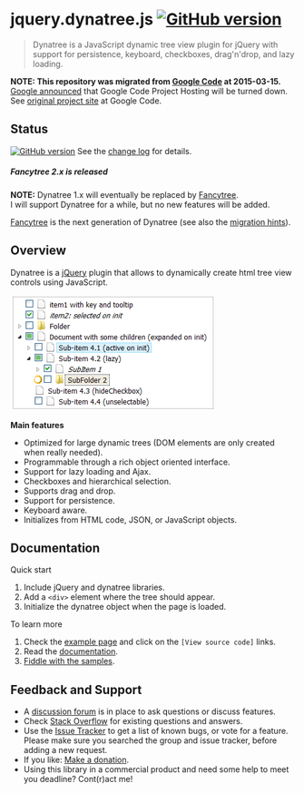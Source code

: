 # jquery.dynatree.js  [![GitHub version](https://badge.fury.io/gh/mar10%2Fdynatree.svg)](https://github.com/mar10/dynatree/releases/latest)

> Dynatree is a JavaScript dynamic tree view plugin for jQuery with support for 
> persistence, keyboard, checkboxes, drag'n'drop, and lazy loading.

**NOTE: This repository was migrated from [Google Code](https://code.google.com/p/dynatree) at 2015-03-15.**<br>
[Google announced](http://google-opensource.blogspot.de/2015/03/farewell-to-google-code.html)
that Google Code Project Hosting will be turned down.<br>
See [original project site](https://code.google.com/p/dynatree) at Google Code.


## Status

[![GitHub version](https://badge.fury.io/gh/mar10%2Fdynatree.svg)](https://github.com/mar10/dynatree/releases/latest)
See the [change log](https://github.com/mar10/dynatree/blob/master/CHANGELOG.md) 
for details.

##### Fancytree 2.x is released
**NOTE:** Dynatree 1.x will eventually be replaced by 
[Fancytree](https://github.com/mar10/fancytree/).<br>
I will support Dynatree for a while, but no new features will be added.

[Fancytree](https://github.com/mar10/fancytree/) is the next generation of Dynatree
(see also the [migration hints](https://github.com/mar10/fancytree/wiki/WhatsNew)).


## Overview

Dynatree is a [jQuery](http://jquery.com) plugin that allows to dynamically create 
html tree view controls using JavaScript.

[ ![sample](dynatree_sample.png?raw=true) ](http://wwwendt.de/tech/dynatree/doc/samples.html "Live demo")


**Main features**

  * Optimized for large dynamic trees (DOM elements are only created when really needed).
  * Programmable through a rich object oriented interface.
  * Support for lazy loading and Ajax.
  * Checkboxes and hierarchical selection.
  * Supports drag and drop.
  * Support for persistence.
  * Keyboard aware.
  * Initializes from HTML code, JSON, or JavaScript objects. 


## Documentation

Quick start
  1. Include jQuery and dynatree libraries.
  2. Add a `<div>` element where the tree should appear.
  3. Initialize the dynatree object when the page is loaded.

To learn more
  1. Check the [example page](http://wwwendt.de/tech/dynatree/doc/samples.html) and click on the `[View source code]` links.
  2. Read the [documentation](http://wwWendt.de/tech/dynatree/doc/dynatree-doc.html).
  3. [Fiddle with the samples](http://jsfiddle.net/user/mar10/fiddles/).


## Feedback and Support

  - A [discussion forum](http://groups.google.com/group/dynatree) is in place to ask questions or discuss features.
  - Check [Stack Overflow](http://stackoverflow.com/questions/tagged/dynatree) for existing questions and answers.
  - Use the [Issue Tracker](https://github.com/mar10/dynatree/issues) to get a list of known bugs, or vote for a feature.<br>Please make sure you searched the group and issue tracker, before adding a new request.
  - If you like: [Make a donation](http://wwwendt.de/freeware/donate.html).
  - Using this library in a commercial product and need some help to meet you deadline? Cont(r)act me!
